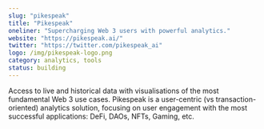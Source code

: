 ```yaml
---
slug: "pikespeak"
title: "Pikespeak"
oneliner: "Supercharging Web 3 users with powerful analytics."
website: "https://pikespeak.ai/"
twitter: "https://twitter.com/pikespeak_ai"
logo: /img/pikespeak-logo.png
category: analytics, tools
status: building
---
```


Access to live and historical data with visualisations of the most fundamental Web 3 use cases. Pikespeak is a user-centric (vs transaction-oriented) analytics solution, focusing on user engagement with the most successful applications: DeFi, DAOs, NFTs, Gaming, etc.
